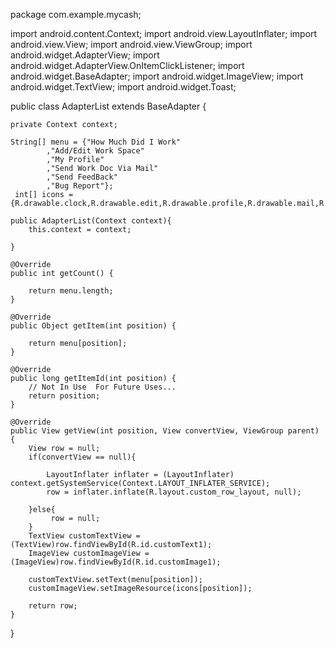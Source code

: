 package com.example.mycash;

import android.content.Context;
import android.view.LayoutInflater;
import android.view.View;
import android.view.ViewGroup;
import android.widget.AdapterView;
import android.widget.AdapterView.OnItemClickListener;
import android.widget.BaseAdapter;
import android.widget.ImageView;
import android.widget.TextView;
import android.widget.Toast;

public class AdapterList extends BaseAdapter {
	
	private Context context;
	 
	String[] menu = {"How Much Did I Work"
			,"Add/Edit Work Space"
			,"My Profile"
			,"Send Work Doc Via Mail"
			,"Send FeedBack"
			,"Bug Report"};
	 int[] icons = {R.drawable.clock,R.drawable.edit,R.drawable.profile,R.drawable.mail,R.drawable.sendfeed,R.drawable.bug};
	
	public AdapterList(Context context){
		this.context = context;
		
	}

	@Override
	public int getCount() {
		
		return menu.length;
	}

	@Override
	public Object getItem(int position) {
		
		return menu[position];
	}

	@Override
	public long getItemId(int position) {
		// Not In Use  For Future Uses...
		return position;
	}

	@Override
	public View getView(int position, View convertView, ViewGroup parent) {
		View row = null;
		if(convertView == null){
			
			LayoutInflater inflater = (LayoutInflater) context.getSystemService(Context.LAYOUT_INFLATER_SERVICE);
			row = inflater.inflate(R.layout.custom_row_layout, null);
			
		}else{
			 row = null;
		}
		TextView customTextView = (TextView)row.findViewById(R.id.customText1);
		ImageView customImageView = (ImageView)row.findViewById(R.id.customImage1);
		
		customTextView.setText(menu[position]);
		customImageView.setImageResource(icons[position]);
		
		return row;
	}

	
}
